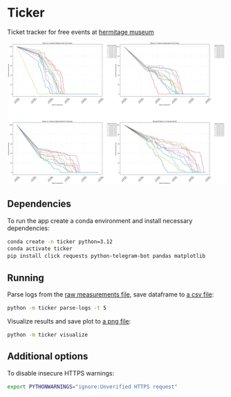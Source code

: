 # Ticker

Ticket tracker for free events at [hermitage museum][hermitage]

<p align="center">
    <img src="assets/plot.png"/>
</p>

## Dependencies

To run the app create a conda environment and install necessary dependencies:

```sh
conda create -n ticker python=3.12
conda activate ticker
pip install click requests python-telegram-bot pandas matplotlib
```

## Running

Parse logs from the [raw measurements file](assets/log.jsonl), save dataframe to [a csv file](assets/log.csv):

```sh
python -m ticker parse-logs -t 5
```

Visualize results and save plot to [a png file](assets/plot.png):

```sh
python -m ticker visualize
```

## Additional options

To disable insecure HTTPS warnings:

```sh
export PYTHONWARNINGS="ignore:Unverified HTTPS request"
```

[hermitage]: https://tickets.hermitagemuseum.org
